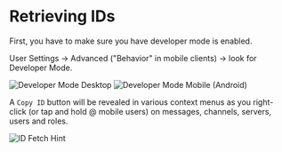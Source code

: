 # Retrieving IDs

First, you have to make sure you have developer mode is enabled.

User Settings → Advanced ("Behavior" in mobile clients) → look for Developer Mode.

![Developer Mode Desktop](https://cdn.discordapp.com/attachments/652544869314854934/862706211979001886/devmode_desktop.png) ![Developer Mode Mobile (Android)](https://cdn.discordapp.com/attachments/652544869314854934/862706213820432414/devmode_mobile.png)

A `Copy ID` button will be revealed in various context menus as you right-click (or tap and hold @ mobile users) on messages, channels, servers, users and roles.

![ID Fetch Hint](https://cdn.discordapp.com/attachments/652544869314854934/862709939427082290/get_entity_id_hint.gif)